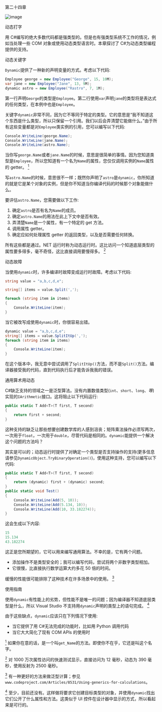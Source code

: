 第二十四章

![image](img/.jpg)

动态打字

用 C#编写的绝大多数代码都是强类型的。但是也有强类型系统不工作的情况，例如当处理一些 COM 对象或使用动态类型语言时。本章探讨了 C#为动态类型编程提供的支持。

动态关键字

`Dynamic`提供了一种新的声明变量的方式。考虑以下代码:

```cs
Employee george = new Employee("George", 15, 10M);
var jane = new Employee("Jane", 13, 9M);
dynamic astro = new Employee("Rastro", 7, 1M);
```

第一行声明`George`的类型是`Employee`。第二行使用`var`声明`jane`的类型将是表达式的任何类型，在本例中也是`Employee`。

关键字`dynamic`非常不同，因为它不等同于特定的类型。它的意思是“我不知道这个东西是什么类型，所以只保留一个引用。我们以后会弄清楚它能做什么。”由于所有这些变量都是对`Employee`类实例的引用，您可以编写以下代码:

```cs
Console.WriteLine(george.Name);
Console.WriteLine(jane.Name);
Console.WriteLine(astro.Name);
```

当你写`george.Name`或者`jane.Name`的时候，意思是很简单的事情。因为您知道类型是`Employee`，所以您知道有一个名为`Name`的属性，您仅仅调用实例的`Name`属性的 getter。 [<sup>1</sup>](#Fn1)

写`astro.Name`的时候，意思很不一样；既然你声明了`astro`是`dynamic`，你所知道的就是它是某个对象的实例，但是你不知道当你编译代码的时候那个对象能做什么。

要评估`astro.Name`，您需要做以下工作:

1.  确定`astro`是否有名为`Name`的成员。
2.  确定`astro.Name`的用法在此上下文中是否有效。
3.  弄清楚`Name`是一个属性，有一个特定的 get 方法。
4.  调用属性 getter。
5.  确定应如何处理属性 getter 的返回类型，以及是否需要任何转换。

所有这些都是通过。NET 运行时称为动态运行时。这比访问一个知道底层类型的属性要多得多，毫不奇怪，这比直接调用要慢得多。 [<sup>2</sup>](#Fn2)

动态故障

当使用`dynamic`时，许多编译时故障变成运行时故障。考虑以下代码:

```cs
string value = "a,b,c,d,e";

string[] items = value.Split(',');

foreach (string item in items)
{
    Console.WriteLine(item);
}
```

当它被改写成使用`dynamic`时，你很容易出错。

```cs
dynamic value = "a,b,c,d,e";
string[] items = value.SplitItUp(',');
foreach (string item in items)
{
    Console.WriteLine(item);
}
```

在这个版本中，我无意中尝试调用了`SplitItUp()`方法，而不是`Split()`方法。编译器接受我的代码，直到代码执行后才能告诉我我的错误。

通用算术用动态

C#缺乏支持的领域之一是泛型算法。没有内置数值类型(`int`、`short`、`long`、*等*)实现的`IArithmetic`接口。这将阻止以下代码运行:

```cs
public static T Add<T>(T first, T second)
{
    return first + second;
}
```

这种支持的缺乏让那些想要创建数学库的人感到沮丧；矩阵乘法操作必须写两次，一次用于`float`，一次用于`double`，尽管代码是相同的。`dynamic`能提供一个解决这个问题的方法吗？

其实是可以的；动态运行时提供了对确定一个类型是否支持操作的支持(更多信息请参见`DynamicObject.TryBinaryOperation()`)，使用这种支持，您可以编写以下代码:

```cs
public static T Add<T>(T first, T second)
{
    return (dynamic) first + (dynamic) second;
}
public static void Test()
{
    Console.WriteLine(Add(5, 10));
    Console.WriteLine(Add(5.134, 10));
    Console.WriteLine(Add(10, 33.182274));
}
```

这会生成以下内容:

```cs
15
15.134
43.182274
```

这正是您所期望的，它可以用来编写通用算法。不幸的是，它有两个问题。

*   添加操作不是类型安全的；我可以编写代码，尝试将两个非数字类型相加。
*   它很慢，比直接执行数学运算大约多花 50 倍的时间。

缓慢的性能很可能排除了这种技术在许多场景中的使用。 [<sup>3</sup>](#Fn3)

使用指南

使用`dynamic`有性能上的劣势，但性能不是唯一的问题；因为编译器不知道底层类型是什么，所以 Visual Studio 不支持用`dynamic`声明的类型上的语句完成。 [<sup>4</sup>](#Fn4)

由于这些缺点，`dynamic`应该只在下列情况下使用:

*   当它提供了用 C#无法完成的功能时，比如用 Python 调用代码
*   当它大大简化了现有 COM APIs 的使用时

[<sup>1</sup>](#_Fn1) 如果你在意的话，是一个叫`get_Name`的方法。即使你不在乎，它还是叫这个名字。

[<sup>2</sup>](#_Fn2) 对 1000 万次属性访问的快速测试显示，直接访问为 12 毫秒，动态为 390 毫秒，使用反射为 2500 毫秒。

[<sup>3</sup>](#_Fn3) 有一种更好的方法来做泛型计算；参见`www.codeproject.com/Articles/8531/Using-generics-for-calculations`。

[<sup>4</sup>](#_Fn4) 至少，目前还没有。这样做将要求它创建目标类型的对象，并使用`dynamic`找出它们公开了什么属性和方法。这类似于 UI 控件在设计器中显示的方式，所以看起来是可行的。